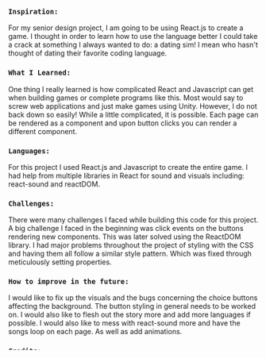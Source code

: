 ### `Inspiration:`
For my senior design project, I am going to be using React.js to create a game. I thought in order to learn how to use the language better I could take a crack at something I always wanted to do: a dating sim! I mean who hasn't thought of dating their favorite coding language.

### `What I Learned:`
One thing I really learned is how complicated React and Javascript can get when building games or complete programs like this. Most would say to screw web applications and just make games using Unity. However, I do not back down so easily! While a little complicated, it is possible. Each page can be rendered as a component and upon button clicks you can render a different component.

### `Languages:`
For this project I used React.js and Javascript to create the entire game. I had help from multiple libraries in React for sound and visuals including: react-sound and reactDOM.

### `Challenges:`
There were many challenges I faced while building this code for this project. A big challenge I faced in the beginning was click events on the buttons rendering new components. This was later solved using the ReactDOM library.  I had major problems throughout the project of styling with the CSS and having them all follow a similar style pattern. Which was fixed through meticulously setting properties. 

### `How to improve in the future:`
I would like to fix up the visuals and the bugs concerning the choice buttons affecting the background. The button styling in general needs to be worked on. I would also like to flesh out the story more and add more languages if possible. I would also like to mess with react-sound more and have the songs loop on each page. As well as add animations.

### `Credits:`
Sound Design: Stephanie Milberger<br />
Character Design: Connie McDowell<br />
Story: Caleb Logan, Stephanie Milberger, and Connie McDowell<br />
Code: Caleb Logan


This project was bootstrapped with [Create React App](https://github.com/facebook/create-react-app).

## Available Scripts

In the project directory, you can run:

### `npm start`

Runs the app in the development mode.<br />
Open [http://localhost:3000](http://localhost:3000) to view it in the browser.

The page will reload if you make edits.<br />
You will also see any lint errors in the console.

### `npm test`

Launches the test runner in the interactive watch mode.<br />
See the section about [running tests](https://facebook.github.io/create-react-app/docs/running-tests) for more information.

### `npm run build`

Builds the app for production to the `build` folder.<br />
It correctly bundles React in production mode and optimizes the build for the best performance.

The build is minified and the filenames include the hashes.<br />
Your app is ready to be deployed!

See the section about [deployment](https://facebook.github.io/create-react-app/docs/deployment) for more information.

### `npm run eject`

**Note: this is a one-way operation. Once you `eject`, you can’t go back!**

If you aren’t satisfied with the build tool and configuration choices, you can `eject` at any time. This command will remove the single build dependency from your project.

Instead, it will copy all the configuration files and the transitive dependencies (Webpack, Babel, ESLint, etc) right into your project so you have full control over them. All of the commands except `eject` will still work, but they will point to the copied scripts so you can tweak them. At this point you’re on your own.

You don’t have to ever use `eject`. The curated feature set is suitable for small and middle deployments, and you shouldn’t feel obligated to use this feature. However we understand that this tool wouldn’t be useful if you couldn’t customize it when you are ready for it.

## Learn More

You can learn more in the [Create React App documentation](https://facebook.github.io/create-react-app/docs/getting-started).

To learn React, check out the [React documentation](https://reactjs.org/).

### Code Splitting

This section has moved here: https://facebook.github.io/create-react-app/docs/code-splitting

### Analyzing the Bundle Size

This section has moved here: https://facebook.github.io/create-react-app/docs/analyzing-the-bundle-size

### Making a Progressive Web App

This section has moved here: https://facebook.github.io/create-react-app/docs/making-a-progressive-web-app

### Advanced Configuration

This section has moved here: https://facebook.github.io/create-react-app/docs/advanced-configuration

### Deployment

This section has moved here: https://facebook.github.io/create-react-app/docs/deployment

### `npm run build` fails to minify

This section has moved here: https://facebook.github.io/create-react-app/docs/troubleshooting#npm-run-build-fails-to-minify
